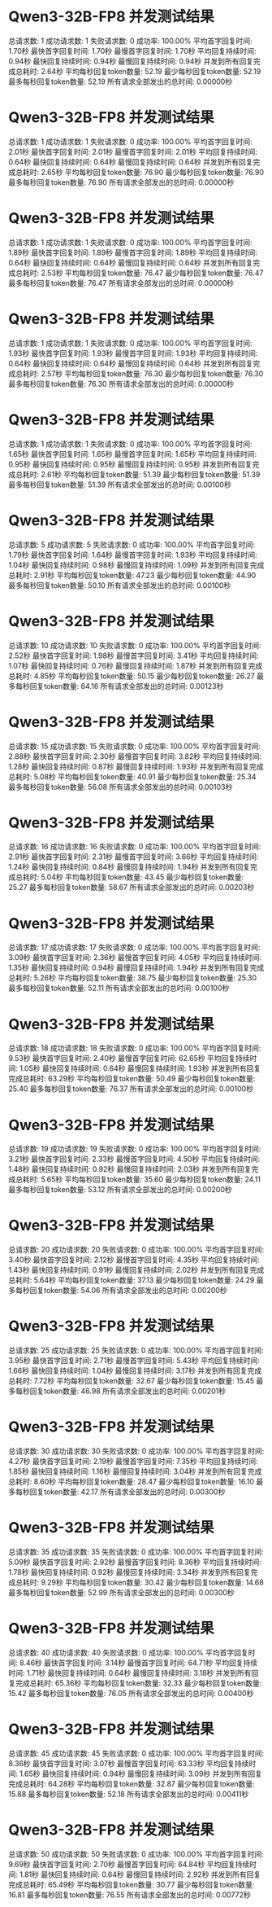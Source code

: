 


# Qwen3-32B-FP8 并发测试结果

总请求数: 1
成功请求数: 1
失败请求数: 0
成功率: 100.00%
平均首字回复时间: 1.70秒
最快首字回复时间: 1.70秒
最慢首字回复时间: 1.70秒
平均回复持续时间: 0.94秒
最快回复持续时间: 0.94秒
最慢回复持续时间: 0.94秒
并发到所有回复完成总耗时: 2.64秒
平均每秒回复token数量: 52.19
最少每秒回复token数量: 52.19
最多每秒回复token数量: 52.19
所有请求全部发出的总时间: 0.00000秒

# Qwen3-32B-FP8 并发测试结果

总请求数: 1
成功请求数: 1
失败请求数: 0
成功率: 100.00%
平均首字回复时间: 2.01秒
最快首字回复时间: 2.01秒
最慢首字回复时间: 2.01秒
平均回复持续时间: 0.64秒
最快回复持续时间: 0.64秒
最慢回复持续时间: 0.64秒
并发到所有回复完成总耗时: 2.65秒
平均每秒回复token数量: 76.90
最少每秒回复token数量: 76.90
最多每秒回复token数量: 76.90
所有请求全部发出的总时间: 0.00000秒

# Qwen3-32B-FP8 并发测试结果

总请求数: 1
成功请求数: 1
失败请求数: 0
成功率: 100.00%
平均首字回复时间: 1.89秒
最快首字回复时间: 1.89秒
最慢首字回复时间: 1.89秒
平均回复持续时间: 0.64秒
最快回复持续时间: 0.64秒
最慢回复持续时间: 0.64秒
并发到所有回复完成总耗时: 2.53秒
平均每秒回复token数量: 76.47
最少每秒回复token数量: 76.47
最多每秒回复token数量: 76.47
所有请求全部发出的总时间: 0.00000秒

# Qwen3-32B-FP8 并发测试结果

总请求数: 1
成功请求数: 1
失败请求数: 0
成功率: 100.00%
平均首字回复时间: 1.93秒
最快首字回复时间: 1.93秒
最慢首字回复时间: 1.93秒
平均回复持续时间: 0.64秒
最快回复持续时间: 0.64秒
最慢回复持续时间: 0.64秒
并发到所有回复完成总耗时: 2.57秒
平均每秒回复token数量: 76.30
最少每秒回复token数量: 76.30
最多每秒回复token数量: 76.30
所有请求全部发出的总时间: 0.00000秒

# Qwen3-32B-FP8 并发测试结果

总请求数: 1
成功请求数: 1
失败请求数: 0
成功率: 100.00%
平均首字回复时间: 1.65秒
最快首字回复时间: 1.65秒
最慢首字回复时间: 1.65秒
平均回复持续时间: 0.95秒
最快回复持续时间: 0.95秒
最慢回复持续时间: 0.95秒
并发到所有回复完成总耗时: 2.61秒
平均每秒回复token数量: 51.39
最少每秒回复token数量: 51.39
最多每秒回复token数量: 51.39
所有请求全部发出的总时间: 0.00100秒

# Qwen3-32B-FP8 并发测试结果

总请求数: 5
成功请求数: 5
失败请求数: 0
成功率: 100.00%
平均首字回复时间: 1.79秒
最快首字回复时间: 1.64秒
最慢首字回复时间: 1.93秒
平均回复持续时间: 1.04秒
最快回复持续时间: 0.98秒
最慢回复持续时间: 1.09秒
并发到所有回复完成总耗时: 2.91秒
平均每秒回复token数量: 47.23
最少每秒回复token数量: 44.90
最多每秒回复token数量: 50.10
所有请求全部发出的总时间: 0.00100秒

# Qwen3-32B-FP8 并发测试结果

总请求数: 10
成功请求数: 10
失败请求数: 0
成功率: 100.00%
平均首字回复时间: 2.52秒
最快首字回复时间: 1.98秒
最慢首字回复时间: 3.41秒
平均回复持续时间: 1.07秒
最快回复持续时间: 0.76秒
最慢回复持续时间: 1.87秒
并发到所有回复完成总耗时: 4.85秒
平均每秒回复token数量: 50.15
最少每秒回复token数量: 26.27
最多每秒回复token数量: 64.16
所有请求全部发出的总时间: 0.00123秒

# Qwen3-32B-FP8 并发测试结果

总请求数: 15
成功请求数: 15
失败请求数: 0
成功率: 100.00%
平均首字回复时间: 2.88秒
最快首字回复时间: 2.30秒
最慢首字回复时间: 3.82秒
平均回复持续时间: 1.28秒
最快回复持续时间: 0.87秒
最慢回复持续时间: 1.93秒
并发到所有回复完成总耗时: 5.08秒
平均每秒回复token数量: 40.91
最少每秒回复token数量: 25.34
最多每秒回复token数量: 56.08
所有请求全部发出的总时间: 0.00103秒

# Qwen3-32B-FP8 并发测试结果

总请求数: 16
成功请求数: 16
失败请求数: 0
成功率: 100.00%
平均首字回复时间: 2.91秒
最快首字回复时间: 2.31秒
最慢首字回复时间: 3.66秒
平均回复持续时间: 1.24秒
最快回复持续时间: 0.84秒
最慢回复持续时间: 1.94秒
并发到所有回复完成总耗时: 5.04秒
平均每秒回复token数量: 43.45
最少每秒回复token数量: 25.27
最多每秒回复token数量: 58.67
所有请求全部发出的总时间: 0.00203秒

# Qwen3-32B-FP8 并发测试结果

总请求数: 17
成功请求数: 17
失败请求数: 0
成功率: 100.00%
平均首字回复时间: 3.09秒
最快首字回复时间: 2.36秒
最慢首字回复时间: 4.05秒
平均回复持续时间: 1.35秒
最快回复持续时间: 0.94秒
最慢回复持续时间: 1.94秒
并发到所有回复完成总耗时: 5.26秒
平均每秒回复token数量: 38.75
最少每秒回复token数量: 25.30
最多每秒回复token数量: 52.11
所有请求全部发出的总时间: 0.00100秒

# Qwen3-32B-FP8 并发测试结果

总请求数: 18
成功请求数: 18
失败请求数: 0
成功率: 100.00%
平均首字回复时间: 9.53秒
最快首字回复时间: 2.40秒
最慢首字回复时间: 62.65秒
平均回复持续时间: 1.05秒
最快回复持续时间: 0.64秒
最慢回复持续时间: 1.93秒
并发到所有回复完成总耗时: 63.29秒
平均每秒回复token数量: 50.49
最少每秒回复token数量: 25.40
最多每秒回复token数量: 76.37
所有请求全部发出的总时间: 0.00100秒

# Qwen3-32B-FP8 并发测试结果

总请求数: 19
成功请求数: 19
失败请求数: 0
成功率: 100.00%
平均首字回复时间: 3.21秒
最快首字回复时间: 2.33秒
最慢首字回复时间: 4.50秒
平均回复持续时间: 1.48秒
最快回复持续时间: 0.92秒
最慢回复持续时间: 2.03秒
并发到所有回复完成总耗时: 5.65秒
平均每秒回复token数量: 35.60
最少每秒回复token数量: 24.11
最多每秒回复token数量: 53.12
所有请求全部发出的总时间: 0.00200秒

# Qwen3-32B-FP8 并发测试结果

总请求数: 20
成功请求数: 20
失败请求数: 0
成功率: 100.00%
平均首字回复时间: 3.40秒
最快首字回复时间: 2.12秒
最慢首字回复时间: 4.35秒
平均回复持续时间: 1.43秒
最快回复持续时间: 0.91秒
最慢回复持续时间: 2.02秒
并发到所有回复完成总耗时: 5.64秒
平均每秒回复token数量: 37.13
最少每秒回复token数量: 24.29
最多每秒回复token数量: 54.06
所有请求全部发出的总时间: 0.00200秒

# Qwen3-32B-FP8 并发测试结果

总请求数: 25
成功请求数: 25
失败请求数: 0
成功率: 100.00%
平均首字回复时间: 3.95秒
最快首字回复时间: 2.71秒
最慢首字回复时间: 5.43秒
平均回复持续时间: 1.66秒
最快回复持续时间: 1.04秒
最慢回复持续时间: 3.17秒
并发到所有回复完成总耗时: 7.72秒
平均每秒回复token数量: 32.67
最少每秒回复token数量: 15.45
最多每秒回复token数量: 46.98
所有请求全部发出的总时间: 0.00201秒

# Qwen3-32B-FP8 并发测试结果

总请求数: 30
成功请求数: 30
失败请求数: 0
成功率: 100.00%
平均首字回复时间: 4.27秒
最快首字回复时间: 2.19秒
最慢首字回复时间: 7.35秒
平均回复持续时间: 1.85秒
最快回复持续时间: 1.16秒
最慢回复持续时间: 3.04秒
并发到所有回复完成总耗时: 8.60秒
平均每秒回复token数量: 28.47
最少每秒回复token数量: 16.10
最多每秒回复token数量: 42.17
所有请求全部发出的总时间: 0.00300秒

# Qwen3-32B-FP8 并发测试结果

总请求数: 35
成功请求数: 35
失败请求数: 0
成功率: 100.00%
平均首字回复时间: 5.09秒
最快首字回复时间: 2.92秒
最慢首字回复时间: 8.36秒
平均回复持续时间: 1.78秒
最快回复持续时间: 0.92秒
最慢回复持续时间: 3.34秒
并发到所有回复完成总耗时: 9.29秒
平均每秒回复token数量: 30.42
最少每秒回复token数量: 14.68
最多每秒回复token数量: 52.99
所有请求全部发出的总时间: 0.00300秒

# Qwen3-32B-FP8 并发测试结果

总请求数: 40
成功请求数: 40
失败请求数: 0
成功率: 100.00%
平均首字回复时间: 8.46秒
最快首字回复时间: 3.14秒
最慢首字回复时间: 64.71秒
平均回复持续时间: 1.71秒
最快回复持续时间: 0.64秒
最慢回复持续时间: 3.18秒
并发到所有回复完成总耗时: 65.36秒
平均每秒回复token数量: 32.33
最少每秒回复token数量: 15.42
最多每秒回复token数量: 76.05
所有请求全部发出的总时间: 0.00400秒

# Qwen3-32B-FP8 并发测试结果

总请求数: 45
成功请求数: 45
失败请求数: 0
成功率: 100.00%
平均首字回复时间: 8.36秒
最快首字回复时间: 3.07秒
最慢首字回复时间: 63.33秒
平均回复持续时间: 1.65秒
最快回复持续时间: 0.94秒
最慢回复持续时间: 3.09秒
并发到所有回复完成总耗时: 64.28秒
平均每秒回复token数量: 32.87
最少每秒回复token数量: 15.88
最多每秒回复token数量: 52.18
所有请求全部发出的总时间: 0.00411秒

# Qwen3-32B-FP8 并发测试结果

总请求数: 50
成功请求数: 50
失败请求数: 0
成功率: 100.00%
平均首字回复时间: 9.69秒
最快首字回复时间: 2.70秒
最慢首字回复时间: 64.84秒
平均回复持续时间: 1.81秒
最快回复持续时间: 0.64秒
最慢回复持续时间: 2.92秒
并发到所有回复完成总耗时: 65.49秒
平均每秒回复token数量: 30.77
最少每秒回复token数量: 16.81
最多每秒回复token数量: 76.55
所有请求全部发出的总时间: 0.00772秒

